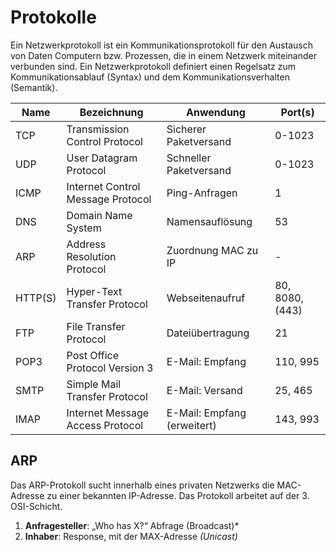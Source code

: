 # Protokolle
Ein Netzwerkprotokoll ist ein Kommunikationsprotokoll für den Austausch von Daten Computern bzw. Prozessen, die in einem Netzwerk miteinander verbunden sind. Ein Netzwerkprotokoll definiert einen Regelsatz zum Kommunikationsablauf (Syntax) und dem Kommunikationsverhalten (Semantik).

| Name     | Bezeichnung                       | Anwendung                   | Port(s)         |
| -------- | --------------------------------- | --------------------------- | --------------- |
| TCP      | Transmission Control Protocol     | Sicherer Paketversand       | 0-1023          |
| UDP      | User Datagram Protocol            | Schneller Paketversand      | 0-1023          |
| ICMP     | Internet Control Message Protocol | Ping-Anfragen               | 1               |
| DNS      | Domain Name System                | Namensauflösung             | 53              |
| ARP      | Address Resolution Protocol       | Zuordnung MAC zu IP         | -               |
| HTTP(S)  | Hyper-Text Transfer Protocol      | Webseitenaufruf             | 80, 8080, (443) |
| FTP      | File Transfer Protocol            | Dateiübertragung            | 21              |
| POP3     | Post Office Protocol Version 3    | E-Mail: Empfang             | 110, 995        |
| SMTP     | Simple Mail Transfer Protocol     | E-Mail: Versand             | 25, 465         |
| IMAP     | Internet Message Access Protocol  | E-Mail: Empfang (erweitert) | 143, 993        |

## ARP
Das ARP-Protokoll sucht innerhalb eines privaten Netzwerks die MAC-Adresse zu einer bekannten IP-Adresse. Das Protokoll arbeitet auf der 3. OSI-Schicht.

1. **Anfragesteller**: „Who has X?“ Abfrage (Broadcast)*
2. **Inhaber**: Response, mit der MAX-Adresse *(Unicast)*
